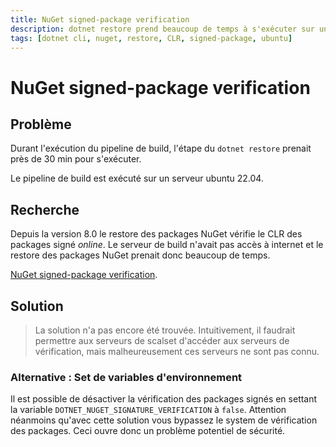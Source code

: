 ```yaml
---
title: NuGet signed-package verification
description: dotnet restore prend beaucoup de temps à s'exécuter sur un serveur ubuntu 22.04.
tags: [dotnet cli, nuget, restore, CLR, signed-package, ubuntu]
---
```

# NuGet signed-package verification

## Problème

Durant l'exécution du pipeline de build, l'étape du `dotnet restore` prenait près de 30 min pour s'exécuter.

Le pipeline de build est exécuté sur un serveur ubuntu 22.04.

## Recherche

Depuis la version 8.0 le restore des packages NuGet vérifie le CLR des packages signé _online_. Le serveur de build n'avait pas accès à internet et le restore des packages NuGet prenait donc beaucoup de temps.

[NuGet signed-package verification](https://learn.microsoft.com/en-us/dotnet/core/tools/nuget-signed-package-verification#linux).

## Solution

> La solution n'a pas encore été trouvée. Intuitivement, il faudrait permettre aux serveurs de scalset d'accéder aux serveurs de vérification, mais malheureusement ces serveurs ne sont pas connu.

### Alternative : Set de variables d'environnement

Il est possible de désactiver la vérification des packages signés en settant la variable `DOTNET_NUGET_SIGNATURE_VERIFICATION` à `false`. Attention néanmoins qu'avec cette solution vous bypassez le system de vérification des packages. Ceci ouvre donc un problème potentiel de sécurité.
